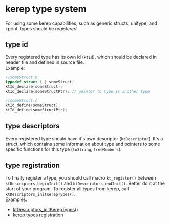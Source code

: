 # kerep type system

For using some kerep capabilities, such as generic structs, unitype, and kprint, types should be *registered*.

## type id

Every registered type has its own id (`ktId`), which should be declared in header file and defined in source file.  
Example: 
```c
//someStruct.h
typedef struct { } someStruct;
ktId_declare(someStruct);
ktId_declare(someStructPtr); // pointer to type is another type
```
```c
//someStruct.c
ktId_define(someStruct);
ktId_define(someStructPtr);
```

## type descriptors

Every registered type should have it's own descriptor (`ktDescriptor`). It's a struct, which contains some information about type and pointers to some specific functions for this type (`toString`, `freeMembers`).

## type registration

To finally register a type, you should call macro `kt_register()` between `ktDescriptors_beginInit()` and `ktDescriptors_endInit()`. Better do it at the start of your program. To register all types from kerep, call `ktDescriptors_initKerepTypes()`.  
Examples:  
+ [ktDescriptors_initKerepTypes()](src/base/type_system/init.c)
+ [kerep types registration](tests/main.cpp)
